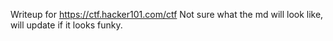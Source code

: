 Writeup for https://ctf.hacker101.com/ctf
Not sure what the md will look like, will update if it looks funky.
